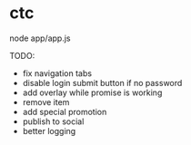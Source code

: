 # ctc

node app/app.js


TODO:
- fix navigation tabs
- disable login submit button if no password
- add overlay while promise is working
- remove item
- add special promotion
- publish to social
- better logging
